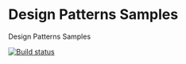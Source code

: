 # Design Patterns Samples
Design Patterns Samples

[![Build status](https://ci.appveyor.com/api/projects/status/hdii3646e4b8pc83?svg=true)](https://ci.appveyor.com/project/LeonardoJPerez/designpatternssamples)
